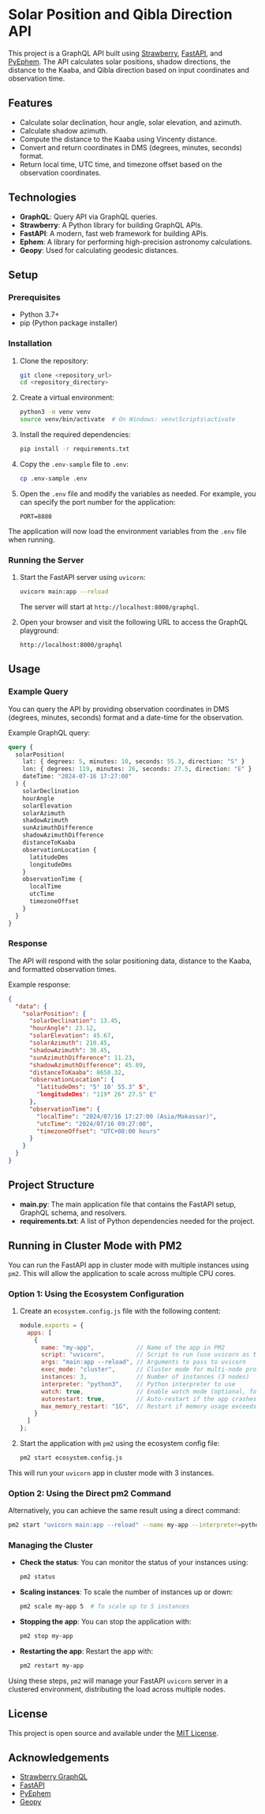 
# Solar Position and Qibla Direction API

This project is a GraphQL API built using [Strawberry](https://strawberry.rocks/), [FastAPI](https://fastapi.tiangolo.com/), and [PyEphem](https://rhodesmill.org/pyephem/). The API calculates solar positions, shadow directions, the distance to the Kaaba, and Qibla direction based on input coordinates and observation time.

## Features

- Calculate solar declination, hour angle, solar elevation, and azimuth.
- Calculate shadow azimuth.
- Compute the distance to the Kaaba using Vincenty distance.
- Convert and return coordinates in DMS (degrees, minutes, seconds) format.
- Return local time, UTC time, and timezone offset based on the observation coordinates.

## Technologies

- **GraphQL**: Query API via GraphQL queries.
- **Strawberry**: A Python library for building GraphQL APIs.
- **FastAPI**: A modern, fast web framework for building APIs.
- **Ephem**: A library for performing high-precision astronomy calculations.
- **Geopy**: Used for calculating geodesic distances.

## Setup

### Prerequisites

- Python 3.7+
- pip (Python package installer)

### Installation

1. Clone the repository:

   ```bash
   git clone <repository_url>
   cd <repository_directory>
   ```

2. Create a virtual environment:

   ```bash
   python3 -m venv venv
   source venv/bin/activate  # On Windows: venv\Scripts\activate
   ```

3. Install the required dependencies:

   ```bash
   pip install -r requirements.txt
   ```

4. Copy the `.env-sample` file to `.env`:

   ```bash
   cp .env-sample .env
   ```

5. Open the `.env` file and modify the variables as needed. For example, you can specify the port number for the application:

   ```
   PORT=8880
   ```

The application will now load the environment variables from the `.env` file when running.

### Running the Server

1. Start the FastAPI server using `uvicorn`:

   ```bash
   uvicorn main:app --reload
   ```

   The server will start at `http://localhost:8000/graphql`.

2. Open your browser and visit the following URL to access the GraphQL playground:

   ```
   http://localhost:8000/graphql
   ```

## Usage

### Example Query

You can query the API by providing observation coordinates in DMS (degrees, minutes, seconds) format and a date-time for the observation.

Example GraphQL query:

```graphql
query {
  solarPosition(
    lat: { degrees: 5, minutes: 10, seconds: 55.3, direction: "S" }
    lon: { degrees: 119, minutes: 26, seconds: 27.5, direction: "E" }
    dateTime: "2024-07-16 17:27:00"
  ) {
    solarDeclination
    hourAngle
    solarElevation
    solarAzimuth
    shadowAzimuth
    sunAzimuthDifference
    shadowAzimuthDifference
    distanceToKaaba
    observationLocation {
      latitudeDms
      longitudeDms
    }
    observationTime {
      localTime
      utcTime
      timezoneOffset
    }
  }
}
```

### Response

The API will respond with the solar positioning data, distance to the Kaaba, and formatted observation times.

Example response:

```json
{
  "data": {
    "solarPosition": {
      "solarDeclination": 13.45,
      "hourAngle": 23.12,
      "solarElevation": 45.67,
      "solarAzimuth": 210.45,
      "shadowAzimuth": 30.45,
      "sunAzimuthDifference": 11.23,
      "shadowAzimuthDifference": 45.89,
      "distanceToKaaba": 8650.32,
      "observationLocation": {
        "latitudeDms": "5° 10' 55.3" S",
        "longitudeDms": "119° 26' 27.5" E"
      },
      "observationTime": {
        "localTime": "2024/07/16 17:27:00 (Asia/Makassar)",
        "utcTime": "2024/07/16 09:27:00",
        "timezoneOffset": "UTC+08:00 hours"
      }
    }
  }
}
```

## Project Structure

- **main.py**: The main application file that contains the FastAPI setup, GraphQL schema, and resolvers.
- **requirements.txt**: A list of Python dependencies needed for the project.

## Running in Cluster Mode with PM2

You can run the FastAPI app in cluster mode with multiple instances using `pm2`. This will allow the application to scale across multiple CPU cores.

### Option 1: Using the Ecosystem Configuration

1. Create an `ecosystem.config.js` file with the following content:

   ```js
   module.exports = {
     apps: [
       {
         name: "my-app",            // Name of the app in PM2
         script: "uvicorn",         // Script to run (use uvicorn as the script)
         args: "main:app --reload", // Arguments to pass to uvicorn
         exec_mode: "cluster",      // Cluster mode for multi-node processes
         instances: 3,              // Number of instances (3 nodes)
         interpreter: "python3",    // Python interpreter to use
         watch: true,               // Enable watch mode (optional, for development)
         autorestart: true,         // Auto-restart if the app crashes
         max_memory_restart: "1G",  // Restart if memory usage exceeds 1GB
       }
     ]
   };
   ```

2. Start the application with `pm2` using the ecosystem config file:

   ```bash
   pm2 start ecosystem.config.js
   ```

This will run your `uvicorn` app in cluster mode with 3 instances.

### Option 2: Using the Direct pm2 Command

Alternatively, you can achieve the same result using a direct command:

```bash
pm2 start "uvicorn main:app --reload" --name my-app --interpreter=python3 --instances=3 --exec-mode=cluster
```

### Managing the Cluster

- **Check the status**: You can monitor the status of your instances using:

  ```bash
  pm2 status
  ```

- **Scaling instances**: To scale the number of instances up or down:

  ```bash
  pm2 scale my-app 5  # To scale up to 5 instances
  ```

- **Stopping the app**: You can stop the application with:

  ```bash
  pm2 stop my-app
  ```

- **Restarting the app**: Restart the app with:

  ```bash
  pm2 restart my-app
  ```

Using these steps, `pm2` will manage your FastAPI `uvicorn` server in a clustered environment, distributing the load across multiple nodes.

## License

This project is open source and available under the [MIT License](LICENSE).

## Acknowledgements

- [Strawberry GraphQL](https://strawberry.rocks/)
- [FastAPI](https://fastapi.tiangolo.com/)
- [PyEphem](https://rhodesmill.org/pyephem/)
- [Geopy](https://geopy.readthedocs.io/)
